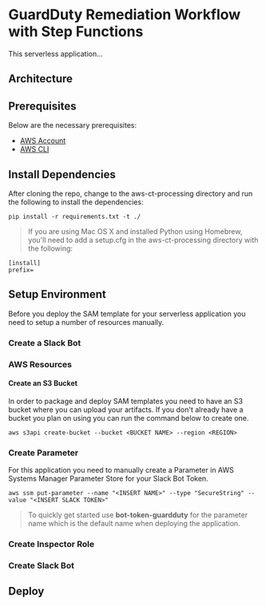 # GuardDuty Remediation Workflow with Step Functions

This serverless application...

## Architecture

## Prerequisites

Below are the necessary prerequisites:

*	[AWS Account](https://aws.amazon.com/premiumsupport/knowledge-center/create-and-activate-aws-account/)
*	[AWS CLI](https://aws.amazon.com/cli/)

## Install Dependencies

After cloning the repo, change to the aws-ct-processing directory and run the following to install the dependencies:

```
pip install -r requirements.txt -t ./
```

> If you are using Mac OS X and installed Python using Homebrew, you'll need to add a setup.cfg in the aws-ct-processing directory with the following:

```
[install]
prefix=
```

## Setup Environment

Before you deploy the SAM template for your serverless application you need to setup a number of resources manually.

### Create a Slack Bot

### AWS Resources

#### Create an S3 Bucket

In order to package and deploy SAM templates you need to have an S3 bucket where you can upload your artifacts.  If you don't already have a bucket you plan on using you can run the command below to create one.

```
aws s3api create-bucket --bucket <BUCKET NAME> --region <REGION>
```

### Create Parameter

For this application you need to manually create a Parameter in AWS Systems Manager Parameter Store for your Slack Bot Token.

```
aws ssm put-parameter --name "<INSERT NAME>" --type "SecureString" --value "<INSERT SLACK TOKEN>"
```

>	To quickly get started use **bot-token-guardduty** for the parameter name which is the default name when deploying the application.
### Create Inspector Role

### Create Slack Bot

## Deploy



